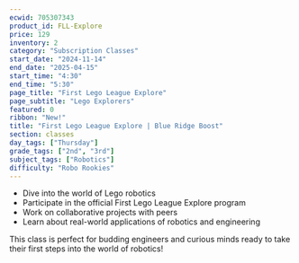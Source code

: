 ```yaml
---
ecwid: 705307343
product_id: FLL-Explore
price: 129
inventory: 2
category: "Subscription Classes"
start_date: "2024-11-14"
end_date: "2025-04-15"
start_time: "4:30"
end_time: "5:30"
page_title: "First Lego League Explore"
page_subtitle: "Lego Explorers"
featured: 0
ribbon: "New!"
title: "First Lego League Explore | Blue Ridge Boost"
section: classes
day_tags: ["Thursday"]
grade_tags: ["2nd", "3rd"]
subject_tags: ["Robotics"]
difficulty: "Robo Rookies"
---
```

<p><strong></strong></p><ul><li>Dive into the world of Lego robotics</li>
	<li>Participate in the official First Lego League Explore program</li>
	<li>Work on collaborative projects with peers</li>
	<li>Learn about real-world applications of robotics and engineering</li>
</ul><p>This class is perfect for budding engineers and curious minds ready to take their first steps into the world of robotics!</p>
